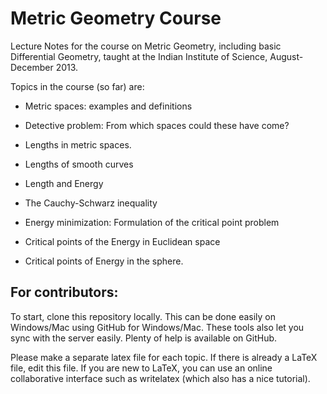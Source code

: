 Metric Geometry Course
====================

Lecture Notes for the course on Metric Geometry, including basic Differential Geometry, taught at the Indian Institute of Science, August-December 2013.

Topics in the course (so far) are:

* Metric spaces: examples and definitions

* Detective problem: From which spaces could these have come?

* Lengths in metric spaces.

* Lengths of smooth curves

* Length and Energy

* The Cauchy-Schwarz inequality

* Energy minimization: Formulation of the critical point problem

* Critical points of the Energy in Euclidean space

* Critical points of Energy in the sphere.

## For contributors:

To start, clone this repository locally. This can be done easily on Windows/Mac using GitHub for Windows/Mac. These tools also let you sync with the server easily. Plenty of help is available on GitHub.

Please make a separate latex file for each topic. If there is already a LaTeX file, edit this file. If you are new to LaTeX, you can use an online collaborative interface such as writelatex (which also has a nice tutorial).






